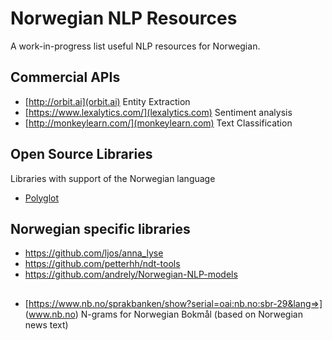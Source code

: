 # Norwegian NLP Resources
A work-in-progress list useful NLP resources for Norwegian.

## Commercial APIs
* [http://orbit.ai](orbit.ai)
  Entity Extraction
* [https://www.lexalytics.com/](lexalytics.com)
  Sentiment analysis
* [http://monkeylearn.com/](monkeylearn.com)
  Text Classification


## Open Source Libraries
Libraries with support of the Norwegian language
* [Polyglot](https://github.com/aboSamoor/polyglot)


## Norwegian specific libraries
* <https://github.com/ljos/anna_lyse>
* <https://github.com/petterhh/ndt-tools>
* <https://github.com/andrely/Norwegian-NLP-models>


## 
* [https://www.nb.no/sprakbanken/show?serial=oai:nb.no:sbr-29&lang=>] (www.nb.no)
  N-grams for Norwegian Bokmål (based on Norwegian news text)
